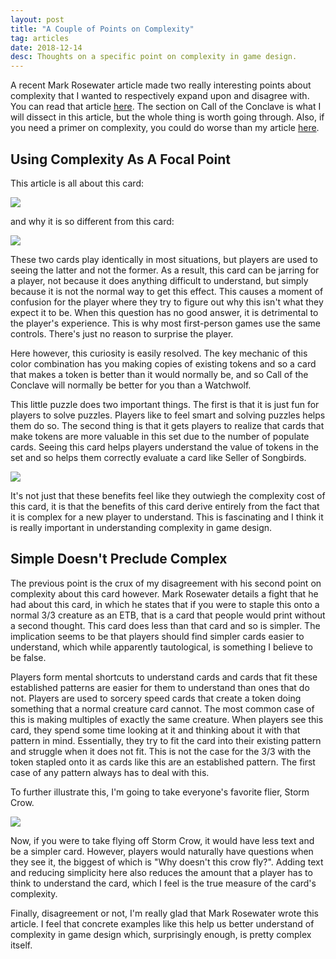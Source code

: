 ```yaml
---
layout: post
title: "A Couple of Points on Complexity"
tag: articles
date: 2018-12-14
desc: Thoughts on a specific point on complexity in game design.
---
```



A recent Mark Rosewater article made two really interesting points about complexity that I wanted to respectively expand upon and disagree with. You can read that article [here](http://magic.wizards.com/en/articles/archive/making-magic/looking-back-part-1-2017-03-06). The section on Call of the Conclave is what I will dissect in this article, but the whole thing is worth going through. Also, if you need a primer on complexity, you could do worse than my article [here](/blog/articles/depthComplexity).
## Using Complexity As A Focal Point

This article is all about this card:

<img src="/blogImages/callOfTheConclave.jpg" />

and why it is so different from this card:

<img src="/blogImages/watchwolf.jpg" />

These two cards play identically in most situations, but players are used to seeing the latter and not the former. As a result, this card can be jarring for a player, not because it does anything difficult to understand, but simply because it is not the normal way to get this effect. This causes a moment of confusion for the player where they try to figure out why this isn't what they expect it to be. When this question has no good answer, it is detrimental to the player's experience. This is why most first-person games use the same controls. There's just no reason to surprise the player.


Here however, this curiosity is easily resolved. The key mechanic of this color combination has you making copies of existing tokens and so a card that makes a token is better than it would normally be, and so Call of the Conclave will normally be better for you than a Watchwolf.


This little puzzle does two important things. The first is that it is just fun for players to solve puzzles. Players like to feel smart and solving puzzles helps them do so. The second thing is that it gets players to realize that cards that make tokens are more valuable in this set due to the number of populate cards. Seeing this card helps players understand the value of tokens in the set and so helps them correctly evaluate a card like Seller of Songbirds.

<img src="/blogImages/sellerOfSongbirds.jpg" />

It's not just that these benefits feel like they outwiegh the complexity cost of this card, it is that the benefits of this card derive entirely from the fact that it is complex for a new player to understand. This is fascinating and I think it is really important in understanding complexity in game design.

## Simple Doesn't Preclude Complex

The previous point is the crux of my disagreement with his second point on complexity about this card however. Mark Rosewater details a fight that he had about this card, in which he states that if you were to staple this onto a normal 3/3 creature as an ETB, that is a card that people would print without a second thought. This card does less than that card and so is simpler. The implication seems to be that players should find simpler cards easier to understand, which while apparently tautological, is something I believe to be false.


Players form mental shortcuts to understand cards and cards that fit these established patterns are easier for them to understand than ones that do not. Players are used to sorcery speed cards that create a token doing something that a normal creature card cannot. The most common case of this is making multiples of exactly the same creature. When players see this card, they spend some time looking at it and thinking about it with that pattern in mind. Essentially, they try to fit the card into their existing pattern and struggle when it does not fit. This is not the case for the 3/3 with the token stapled onto it as cards like this are an established pattern. The first case of any pattern always has to deal with this.


To further illustrate this, I'm going to take everyone's favorite flier, Storm Crow.

<img src="/blogImages/stormCrow.jpg" />

Now, if you were to take flying off Storm Crow, it would have less text and be a simpler card. However, players would naturally have questions when they see it, the biggest of which is "Why doesn't this crow fly?". Adding text and reducing simplicity here also reduces the amount that a player has to think to understand the card, which I feel is the true measure of the card's complexity.


Finally, disagreement or not, I'm really glad that Mark Rosewater wrote this article. I feel that concrete examples like this help us better understand of complexity in game design which, surprisingly enough, is pretty complex itself.

